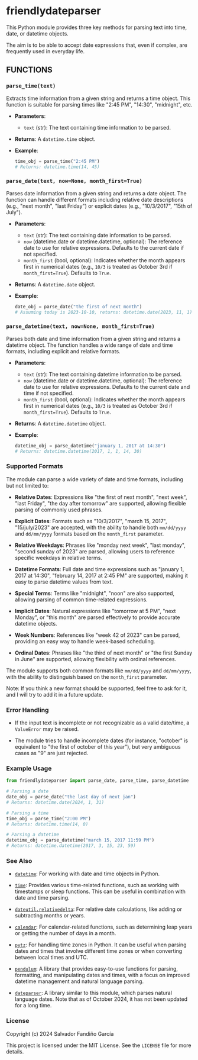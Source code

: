 # friendlydateparser

This Python module provides three key methods for parsing text into
time, date, or datetime objects.

The aim is to be able to accept date expressions that, even if
complex, are frequently used in everyday life.

## FUNCTIONS

### `parse_time(text)`

Extracts time information from a given string and returns a time
object. This function is suitable for parsing times like "2:45 PM",
"14:30", "midnight", etc.

- **Parameters**:
  - `text` (str): The text containing time information to be parsed.

- **Returns**: A `datetime.time` object.

- **Example**:
  ```python
  time_obj = parse_time("2:45 PM")
  # Returns: datetime.time(14, 45)
  ```

### `parse_date(text, now=None, month_first=True)`

Parses date information from a given string and returns a date
object. The function can handle different formats including relative
date descriptions (e.g., "next month", "last Friday") or explicit
dates (e.g., "10/3/2017", "15th of July").

- **Parameters**:
  - `text` (str): The text containing date information to be parsed.
  - `now` (datetime.date or datetime.datetime, optional): The
      reference date to use for relative expressions. Defaults to the
      current date if not specified.
  - `month_first` (bool, optional): Indicates whether the month
      appears first in numerical dates (e.g., `10/3` is treated as
      October 3rd if `month_first=True`). Defaults to `True`.

- **Returns**: A `datetime.date` object.

- **Example**:
  ```python
  date_obj = parse_date("the first of next month")
  # Assuming today is 2023-10-10, returns: datetime.date(2023, 11, 1)
  ```

### `parse_datetime(text, now=None, month_first=True)`

Parses both date and time information from a given string and returns
a datetime object. The function handles a wide range of date and time
formats, including explicit and relative formats.

- **Parameters**:
  - `text` (str): The text containing datetime information to be parsed.
  - `now` (datetime.date or datetime.datetime, optional): The
      reference date to use for relative expressions. Defaults to the
      current date and time if not specified.
  - `month_first` (bool, optional): Indicates whether the month
      appears first in numerical dates (e.g., `10/3` is treated as
      October 3rd if `month_first=True`). Defaults to `True`.

- **Returns**: A `datetime.datetime` object.

- **Example**:
  ```python
  datetime_obj = parse_datetime("january 1, 2017 at 14:30")
  # Returns: datetime.datetime(2017, 1, 1, 14, 30)
  ```

### Supported Formats

The module can parse a wide variety of date and time formats,
including but not limited to:

- **Relative Dates**: Expressions like "the first of next month",
  "next week", "last Friday", "the day after tomorrow" are supported,
  allowing flexible parsing of commonly used phrases.

- **Explicit Dates**: Formats such as "10/3/2017", "march 15, 2017",
  "15/july/2023" are accepted, with the ability to handle both
  `mm/dd/yyyy` and `dd/mm/yyyy` formats based on the `month_first`
  parameter.

- **Relative Weekdays**: Phrases like "monday next week", "last
  monday", "second sunday of 2023" are parsed, allowing users to
  reference specific weekdays in relative terms.

- **Datetime Formats**: Full date and time expressions such as
  "january 1, 2017 at 14:30", "february 14, 2017 at 2:45 PM" are
  supported, making it easy to parse datetime values from text.

- **Special Terms**: Terms like "midnight", "noon" are also supported,
  allowing parsing of common time-related expressions.

- **Implicit Dates**: Natural expressions like "tomorrow at 5 PM",
  "next Monday", or "this month" are parsed effectively to
  provide accurate datetime objects.

- **Week Numbers**: References like "week 42 of 2023" can be parsed,
  providing an easy way to handle week-based scheduling.

- **Ordinal Dates**: Phrases like "the third of next month" or "the
  first Sunday in June" are supported, allowing flexibility with
  ordinal references.

The module supports both common formats like `mm/dd/yyyy` and
`dd/mm/yyyy`, with the ability to distinguish based on the
`month_first` parameter.

Note: If you think a new format should be supported, feel free to ask
for it, and I will try to add it in a future update.

### Error Handling

- If the input text is incomplete or not recognizable as a valid
  date/time, a `ValueError` may be raised.

- The module tries to handle incomplete dates (for instance, "october"
  is equivalent to "the first of october of this year"), but very
  ambiguous cases as "9" are just rejected.

### Example Usage

```python
from friendlydateparser import parse_date, parse_time, parse_datetime

# Parsing a date
date_obj = parse_date("the last day of next jan")
# Returns: datetime.date(2024, 1, 31)

# Parsing a time
time_obj = parse_time("2:00 PM")
# Returns: datetime.time(14, 0)

# Parsing a datetime
datetime_obj = parse_datetime("march 15, 2017 11:59 PM")
# Returns: datetime.datetime(2017, 3, 15, 23, 59)
```

### See Also

- [`datetime`](https://docs.python.org/3/library/datetime.html): For
  working with date and time objects in Python.

- [`time`](https://docs.python.org/3/library/time.html): Provides
  various time-related functions, such as working with timestamps or
  sleep functions. This can be useful in combination with date and
  time parsing.

- [`dateutil.relativedelta`](https://dateutil.readthedocs.io/en/stable/relativedelta.html):
  For relative date calculations, like adding or subtracting months or
  years.

- [`calendar`](https://docs.python.org/3/library/calendar.html): For
  calendar-related functions, such as determining leap years or
  getting the number of days in a month.

- [`pytz`](https://pypi.org/project/pytz/): For handling time zones in
  Python. It can be useful when parsing dates and times that involve
  different time zones or when converting between local times and UTC.

- [`pendulum`](https://pendulum.eustace.io/): A library that provides
  easy-to-use functions for parsing, formatting, and manipulating
  dates and times, with a focus on improved datetime management and
  natural language parsing.

- [`dateparser`](https://dateparser.readthedocs.io/en/latest/): A
  library similar to this module, which parses natural language
  dates. Note that as of October 2024, it has not been updated for a
  long time.


### License

Copyright (c) 2024 Salvador Fandiño García

This project is licensed under the MIT License. See the `LICENSE` file for more details.
